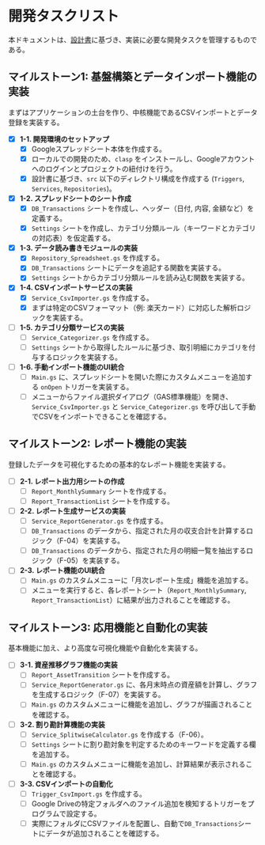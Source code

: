 # **開発タスクリスト**

本ドキュメントは、[設計書](./design.md)に基づき、実装に必要な開発タスクを管理するものである。

## **マイルストーン1: 基盤構築とデータインポート機能の実装**

まずはアプリケーションの土台を作り、中核機能であるCSVインポートとデータ登録を実装する。

-   [x] **1-1. 開発環境のセットアップ**
    -   [x] Googleスプレッドシート本体を作成する。
    -   [x] ローカルでの開発のため、`clasp` をインストールし、Googleアカウントへのログインとプロジェクトの紐付けを行う。
    -   [x] 設計書に基づき、`src` 以下のディレクトリ構成を作成する (`Triggers`, `Services`, `Repositories`)。
-   [x] **1-2. スプレッドシートのシート作成**
    -   [x] `DB_Transactions` シートを作成し、ヘッダー（日付, 内容, 金額など）を定義する。
    -   [x] `Settings` シートを作成し、カテゴリ分類ルール（キーワードとカテゴリの対応表）を仮定義する。
-   [x] **1-3. データ読み書きモジュールの実装**
    -   [x] `Repository_Spreadsheet.gs` を作成する。
    -   [x] `DB_Transactions` シートにデータを追記する関数を実装する。
    -   [x] `Settings` シートからカテゴリ分類ルールを読み込む関数を実装する。
-   [x] **1-4. CSVインポートサービスの実装**
    -   [x] `Service_CsvImporter.gs` を作成する。
    -   [x] まずは特定のCSVフォーマット（例: 楽天カード）に対応した解析ロジックを実装する。
-   [ ] **1-5. カテゴリ分類サービスの実装**
    -   [ ] `Service_Categorizer.gs` を作成する。
    -   [ ] `Settings` シートから取得したルールに基づき、取引明細にカテゴリを付与するロジックを実装する。
-   [ ] **1-6. 手動インポート機能のUI統合**
    -   [ ] `Main.gs` に、スプレッドシートを開いた際にカスタムメニューを追加する `onOpen` トリガーを実装する。
    -   [ ] メニューからファイル選択ダイアログ（GAS標準機能）を開き、`Service_CsvImporter.gs` と `Service_Categorizer.gs` を呼び出して手動でCSVをインポートできることを確認する。

## **マイルストーン2: レポート機能の実装**

登録したデータを可視化するための基本的なレポート機能を実装する。

-   [ ] **2-1. レポート出力用シートの作成**
    -   [ ] `Report_MonthlySummary` シートを作成する。
    -   [ ] `Report_TransactionList` シートを作成する。
-   [ ] **2-2. レポート生成サービスの実装**
    -   [ ] `Service_ReportGenerator.gs` を作成する。
    -   [ ] `DB_Transactions` のデータから、指定された月の収支合計を計算するロジック（F-04）を実装する。
    -   [ ] `DB_Transactions` のデータから、指定された月の明細一覧を抽出するロジック（F-05）を実装する。
-   [ ] **2-3. レポート機能のUI統合**
    -   [ ] `Main.gs` のカスタムメニューに「月次レポート生成」機能を追加する。
    -   [ ] メニューを実行すると、各レポートシート（`Report_MonthlySummary`, `Report_TransactionList`）に結果が出力されることを確認する。

## **マイルストーン3: 応用機能と自動化の実装**

基本機能に加え、より高度な可視化機能や自動化を実装する。

-   [ ] **3-1. 資産推移グラフ機能の実装**
    -   [ ] `Report_AssetTransition` シートを作成する。
    -   [ ] `Service_ReportGenerator.gs` に、各月末時点の資産額を計算し、グラフを生成するロジック（F-07）を実装する。
    -   [ ] `Main.gs` のカスタムメニューに機能を追加し、グラフが描画されることを確認する。
-   [ ] **3-2. 割り勘計算機能の実装**
    -   [ ] `Service_SplitwiseCalculator.gs` を作成する（F-06）。
    -   [ ] `Settings` シートに割り勘対象を判定するためのキーワードを定義する欄を追加する。
    -   [ ] `Main.gs` のカスタムメニューに機能を追加し、計算結果が表示されることを確認する。
-   [ ] **3-3. CSVインポートの自動化**
    -   [ ] `Trigger_CsvImport.gs` を作成する。
    -   [ ] Google Driveの特定フォルダへのファイル追加を検知するトリガーをプログラムで設定する。
    -   [ ] 実際にフォルダにCSVファイルを配置し、自動で`DB_Transactions`シートにデータが追加されることを確認する。
